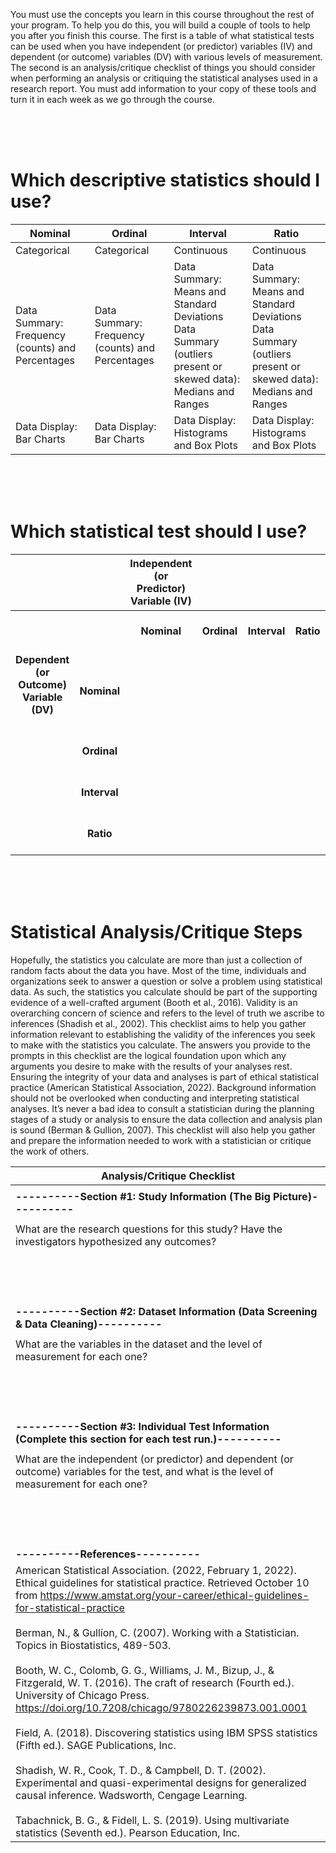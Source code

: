 You must use the concepts you learn in this course throughout the rest of your program. To help you do this, you will build a couple of tools to help you after you finish this course. The first is a table of what statistical tests can be used when you have independent (or predictor) variables (IV) and dependent (or outcome) variables (DV) with various levels of measurement. The second is an analysis/critique checklist of things you should consider when performing an analysis or critiquing the statistical analyses used in a research report. You must add information to your copy of these tools and turn it in each week as we go through the course.

<br><br><br>
# Which descriptive statistics should I use?

| Nominal | Ordinal | Interval | Ratio |
| --- | --- | --- | --- |
| Categorical | Categorical | Continuous | Continuous |
| Data Summary: Frequency (counts) and Percentages | Data Summary: Frequency (counts) and Percentages | Data Summary: Means and Standard Deviations <br>Data Summary (outliers present or skewed data): Medians and Ranges | Data Summary: Means and Standard Deviations <br>Data Summary (outliers present or skewed data): Medians and Ranges |
| Data Display: Bar Charts | Data Display: Bar Charts | Data Display: Histograms and Box Plots | Data Display: Histograms and Box Plots |

<br><br><br>
# Which statistical test should I use?

| <img width="100" height="1"> |  <img width="100" height="1"> | Independent<br>(or Predictor)<br>Variable (IV)<br><img width="100" height="1"> | <img width="100" height="1"> | <img width="100" height="1"> | <img width="100" height="1"> |
| :---: | :---: | :---: | :---: | :---: | :---: |
| <br><br><br> |  | **Nominal**  | **Ordinal** | **Interval** | **Ratio** |
| **Dependent<br>(or Outcome)<br>Variable (DV)**<br><br> | **Nominal** |  |  |  |  |
| <br><br><br> | **Ordinal** |  |  |  |  |
| <br><br><br> | **Interval** |  |  |  |  |
| <br><br><br> | **Ratio** |  |  |  |  |

<br><br><br>
# Statistical Analysis/Critique Steps

Hopefully, the statistics you calculate are more than just a collection of random facts about the data you have. Most of the time, individuals and organizations seek to answer a question or solve a problem using statistical data. As such, the statistics you calculate should be part of the supporting evidence of a well-crafted argument (Booth et al., 2016). Validity is an overarching concern of science and refers to the level of truth we ascribe to inferences (Shadish et al., 2002). This checklist aims to help you gather information relevant to establishing the validity of the inferences you seek to make with the statistics you calculate. The answers you provide to the prompts in this checklist are the logical foundation upon which any arguments you desire to make with the results of your analyses rest. Ensuring the integrity of your data and analyses is part of ethical statistical practice (American Statistical Association, 2022). Background information should not be overlooked when conducting and interpreting statistical analyses. It’s never a bad idea to consult a statistician during the planning stages of a study or analysis to ensure the data collection and analysis plan is sound (Berman & Gullion, 2007). This checklist will also help you gather and prepare the information needed to work with a statistician or critique the work of others.

| Analysis/Critique Checklist | 
| --- | 
|  |
| **----------Section #1: Study Information (The Big Picture)----------** |
|  |
| What are the research questions for this study? Have the investigators hypothesized any outcomes? |
| <br><br><br><br> |
| **----------Section #2: Dataset Information (Data Screening & Data Cleaning)----------** |
|  |
| What are the variables in the dataset and the level of measurement for each one? |
| <br><br><br><br> |
| **----------Section #3: Individual Test Information (Complete this section for each test run.)----------** |
|  |
| What are the independent (or predictor) and dependent (or outcome) variables for the test, and what is the level of measurement for each one? |
| <br><br><br><br> |
| **----------References----------** |
| American Statistical Association. (2022, February 1, 2022). Ethical guidelines for statistical practice. Retrieved October 10 from https://www.amstat.org/your-career/ethical-guidelines-for-statistical-practice <br><br> Berman, N., & Gullíon, C. (2007). Working with a Statistician. Topics in Biostatistics, 489-503. <br><br> Booth, W. C., Colomb, G. G., Williams, J. M., Bizup, J., & Fitzgerald, W. T. (2016). The craft of research (Fourth ed.). University of Chicago Press. https://doi.org/10.7208/chicago/9780226239873.001.0001 <br><br> Field, A. (2018). Discovering statistics using IBM SPSS statistics (Fifth ed.). SAGE Publications, Inc. <br><br> Shadish, W. R., Cook, T. D., & Campbell, D. T. (2002). Experimental and quasi-experimental designs for generalized causal inference. Wadsworth, Cengage Learning. <br><br> Tabachnick, B. G., & Fidell, L. S. (2019). Using multivariate statistics (Seventh ed.). Pearson Education, Inc. |
